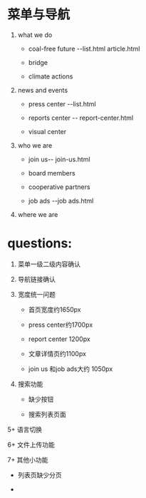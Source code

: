 # 菜单与导航

1. what we do
   
   + coal-free future --list.html article.html
   
   + bridge
   
   + climate actions

2. news and events
   
   + press center --list.html
   
   + reports center -- report-center.html
   
   + visual center

3. who we are
   
   + join us-- join-us.html
   
   + board members
   
   + cooperative partners
   
   + job ads --job ads.html

4. where we are
   

# questions:

1. 菜单一级二级内容确认

2. 导航链接确认

3. 宽度统一问题
   
   + 首页宽度约1650px 
   
   + press center约1700px
   
   + report center 1200px
   
   +  文章详情页约1100px
   
   + join us 和job ads大约 1050px 

4. 搜索功能
   
   + 缺少按钮
   
   + 搜索列表页面

5+ 语言切换

6+ 文件上传功能

7+ 其他小功能
   
   + 列表页缺少分页
   
   + 